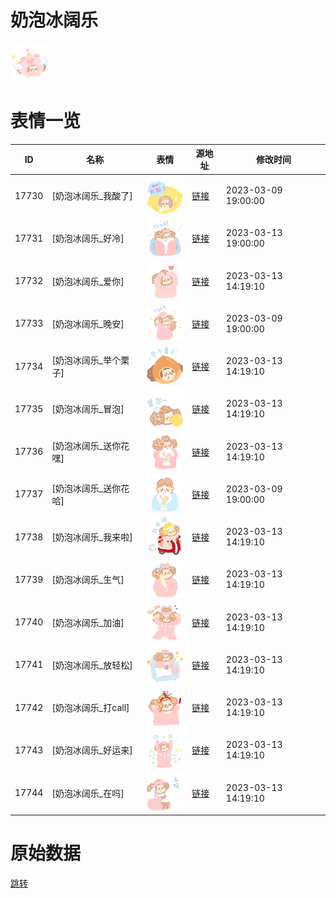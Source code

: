 # 奶泡冰阔乐

<img src="./cover.png" height="60" alt="cover" />

# 表情一览

|ID|名称|表情|源地址|修改时间|
|----|----|----|----|----|
|17730|[奶泡冰阔乐_我酸了]|<img src="./pic/017730_%5B奶泡冰阔乐_我酸了%5D.png" height="60" alt="我酸了"/>|[链接](https://i0.hdslb.com/bfs/garb/52b695b52a9c0b45e76f1169ffc15d8117f16766.png)|2023-03-09 19:00:00|
|17731|[奶泡冰阔乐_好冷]|<img src="./pic/017731_%5B奶泡冰阔乐_好冷%5D.png" height="60" alt="好冷"/>|[链接](https://i0.hdslb.com/bfs/garb/c65082077c98ba3704a7c3ff3d250182f48cedf2.png)|2023-03-13 19:00:00|
|17732|[奶泡冰阔乐_爱你]|<img src="./pic/017732_%5B奶泡冰阔乐_爱你%5D.png" height="60" alt="爱你"/>|[链接](https://i0.hdslb.com/bfs/garb/f799a4e21810454afb319e1f20b83f8841247cb2.png)|2023-03-13 14:19:10|
|17733|[奶泡冰阔乐_晚安]|<img src="./pic/017733_%5B奶泡冰阔乐_晚安%5D.png" height="60" alt="晚安"/>|[链接](https://i0.hdslb.com/bfs/garb/f2f2df88d3ef940d99fe2afb8aeb9201e20068b7.png)|2023-03-09 19:00:00|
|17734|[奶泡冰阔乐_举个栗子]|<img src="./pic/017734_%5B奶泡冰阔乐_举个栗子%5D.png" height="60" alt="举个栗子"/>|[链接](https://i0.hdslb.com/bfs/garb/2a2f99eddc65a09ae6362f010cd2f19356898ef6.png)|2023-03-13 14:19:10|
|17735|[奶泡冰阔乐_冒泡]|<img src="./pic/017735_%5B奶泡冰阔乐_冒泡%5D.png" height="60" alt="冒泡"/>|[链接](https://i0.hdslb.com/bfs/garb/867979f159556bf9bb8adf86ade2cb16177c02a9.png)|2023-03-13 14:19:10|
|17736|[奶泡冰阔乐_送你花嘿]|<img src="./pic/017736_%5B奶泡冰阔乐_送你花嘿%5D.png" height="60" alt="送你花嘿"/>|[链接](https://i0.hdslb.com/bfs/garb/6e015f84548e0d6b56c5fc8b67011edf05442326.png)|2023-03-13 14:19:10|
|17737|[奶泡冰阔乐_送你花哈]|<img src="./pic/017737_%5B奶泡冰阔乐_送你花哈%5D.png" height="60" alt="送你花哈"/>|[链接](https://i0.hdslb.com/bfs/garb/3d795bf243a43c288cff7f90ef9580b69d5c2184.png)|2023-03-09 19:00:00|
|17738|[奶泡冰阔乐_我来啦]|<img src="./pic/017738_%5B奶泡冰阔乐_我来啦%5D.png" height="60" alt="我来啦"/>|[链接](https://i0.hdslb.com/bfs/garb/7248633185569b6c52774b00953ff650cc607495.png)|2023-03-13 14:19:10|
|17739|[奶泡冰阔乐_生气]|<img src="./pic/017739_%5B奶泡冰阔乐_生气%5D.png" height="60" alt="生气"/>|[链接](https://i0.hdslb.com/bfs/garb/4371f102563586b32f74f9db1d13f8377f2ff819.png)|2023-03-13 14:19:10|
|17740|[奶泡冰阔乐_加油]|<img src="./pic/017740_%5B奶泡冰阔乐_加油%5D.png" height="60" alt="加油"/>|[链接](https://i0.hdslb.com/bfs/garb/cfec069e6662881beed7c0811b3c3cc257298b80.png)|2023-03-13 14:19:10|
|17741|[奶泡冰阔乐_放轻松]|<img src="./pic/017741_%5B奶泡冰阔乐_放轻松%5D.png" height="60" alt="放轻松"/>|[链接](https://i0.hdslb.com/bfs/garb/64ee8a095af1564533133df90c275f70b9f51350.png)|2023-03-13 14:19:10|
|17742|[奶泡冰阔乐_打call]|<img src="./pic/017742_%5B奶泡冰阔乐_打call%5D.png" height="60" alt="打call"/>|[链接](https://i0.hdslb.com/bfs/garb/26eb9861c2785f80fae0d4645ba3591897941371.png)|2023-03-13 14:19:10|
|17743|[奶泡冰阔乐_好运来]|<img src="./pic/017743_%5B奶泡冰阔乐_好运来%5D.png" height="60" alt="好运来"/>|[链接](https://i0.hdslb.com/bfs/garb/98362f87886d6f9cfbe5f38b4dce808ad23467f4.png)|2023-03-13 14:19:10|
|17744|[奶泡冰阔乐_在吗]|<img src="./pic/017744_%5B奶泡冰阔乐_在吗%5D.png" height="60" alt="在吗"/>|[链接](https://i0.hdslb.com/bfs/garb/ddd7d3f434d886c262715cc8a71d27ccc081dd40.png)|2023-03-13 14:19:10|

# 原始数据

[跳转](./raw.json)

